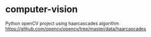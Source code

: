 # computer-vision
Python openCV project using haarcascades algorithm  https://github.com/opencv/opencv/tree/master/data/haarcascades
